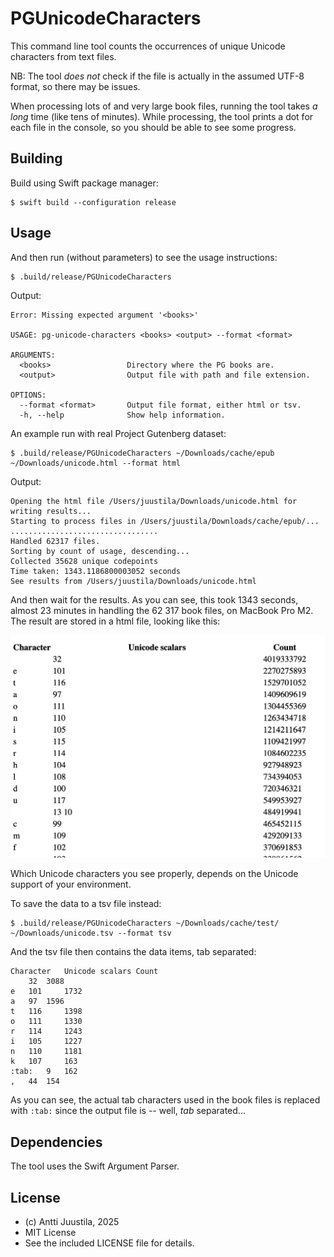 # PGUnicodeCharacters

This command line tool counts the occurrences of unique Unicode characters from text files.

NB: The tool *does not* check if the file is actually in the assumed UTF-8 format, so there may be issues.

When processing lots of and very large book files, running the tool takes *a long* time (like tens of minutes). While processing, the tool prints a dot for each file in the console, so you should be able to see some progress.

## Building

Build using Swift package manager:

```console
$ swift build --configuration release
```

## Usage

And then run (without parameters) to see the usage instructions:

```console
$ .build/release/PGUnicodeCharacters
```

Output:
```                                                               
Error: Missing expected argument '<books>'

USAGE: pg-unicode-characters <books> <output> --format <format>

ARGUMENTS:
  <books>                 Directory where the PG books are.
  <output>                Output file with path and file extension.

OPTIONS:
  --format <format>       Output file format, either html or tsv.
  -h, --help              Show help information.
```
 
An example run with real Project Gutenberg dataset:

```console
$ .build/release/PGUnicodeCharacters ~/Downloads/cache/epub ~/Downloads/unicode.html --format html
```

Output:
``` 
Opening the html file /Users/juustila/Downloads/unicode.html for writing results...
Starting to process files in /Users/juustila/Downloads/cache/epub/...
.................................
Handled 62317 files.
Sorting by count of usage, descending...
Collected 35628 unique codepoints
Time taken: 1343.1186800003052 seconds
See results from /Users/juustila/Downloads/unicode.html
```

And then wait for the results. As you can see, this took 1343 seconds, almost 23 minutes in handling the 62 317 book files, on MacBook Pro M2. The result are stored in a html file, looking like this:

![Screenshot of the partial html page](html-screenshot.png)

Which Unicode characters you see properly, depends on the Unicode support of your environment.

To save the data to a tsv file instead:

```console
$ .build/release/PGUnicodeCharacters ~/Downloads/cache/test/ ~/Downloads/unicode.tsv --format tsv
```
And the tsv file then contains the data items, tab separated:

```
Character	Unicode scalars	Count
 	32 	3088
e	101 	1732
a	97 	1596
t	116 	1398
o	111 	1330
r	114 	1243
i	105 	1227
n	110 	1181
k	107 	163
:tab:	9 	162
,	44 	154
```
As you can see, the actual tab characters used in the book files is replaced with `:tab:` since the output file is -- well, *tab* separated...

## Dependencies

The tool uses the Swift Argument Parser.

## License

* (c) Antti Juustila, 2025
* MIT License
* See the included LICENSE file for details.
